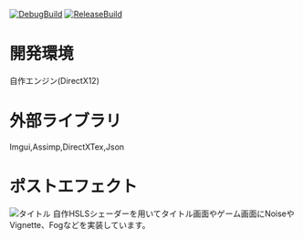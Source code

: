 [![DebugBuild](https://github.com/Hiroki-Ohashi/Game/actions/workflows/DebugBuild.yml/badge.svg)](https://github.com/Hiroki-Ohashi/Game/actions/workflows/DebugBuild.yml)
[![ReleaseBuild](https://github.com/Hiroki-Ohashi/Game/actions/workflows/ReleaseBuild.yml/badge.svg)](https://github.com/Hiroki-Ohashi/Game/actions/workflows/ReleaseBuild.yml)

# 開発環境  
自作エンジン(DirectX12)  

# 外部ライブラリ    
Imgui,Assimp,DirectXTex,Json  

# ポストエフェクト  
<img alt="タイトル" src="[スクリーンショット 2025-02-17 023514](https://github.com/user-attachments/assets/07e50766-683f-475c-a6b8-48ac9a9f0d71)" width="{50%}">
自作HSLSシェーダーを用いてタイトル画面やゲーム画面にNoiseやVignette、Fogなどを実装しています。
